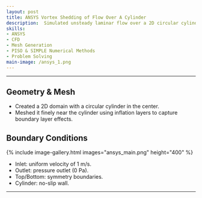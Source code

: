 ```yaml
---
layout: post
title: ANSYS Vortex Shedding of Flow Over A Cylinder
description:  Simulated unsteady laminar flow over a 2D circular cylinder at a Reynolds number of 150 using ANSYS Fluent. Created the computational geometry and mesh, applied appropriate boundary conditions, and ran transient simulations to capture vortex shedding patterns. Generated velocity, pressure, and streamline plots along with Q-criterion visualizations to study wake dynamics. Calculated drag force and drag coefficient, and compared CFD results with experimental correlations to validate accuracy.
skills:
- ANSYS
- CFD
- Mesh Generation
- PISO & SIMPLE Numerical Methods
- Problem Solving
main-image: /ansys_1.png
---
```


---
## Geometry & Mesh
- Created a 2D domain with a circular cylinder in the center.
- Meshed it finely near the cylinder using inflation layers to capture boundary layer effects.
## Boundary Conditions
{% include image-gallery.html images="ansys_main.png" height="400" %}
- Inlet: uniform velocity of 1 m/s.
- Outlet: pressure outlet (0 Pa).
- Top/Bottom: symmetry boundaries.
- Cylinder: no-slip wall.
---
